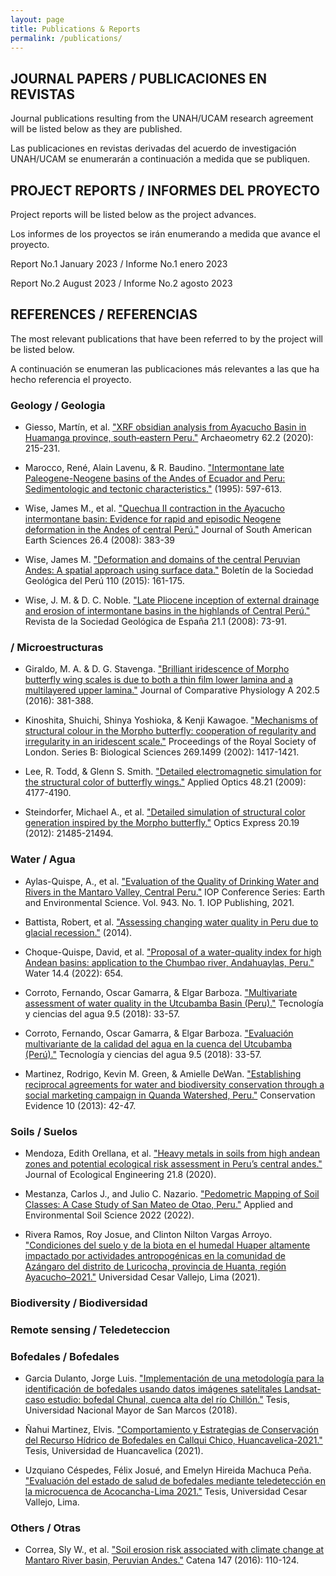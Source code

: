 ```yaml
---
layout: page
title: Publications & Reports
permalink: /publications/
---
```


## JOURNAL PAPERS / PUBLICACIONES EN REVISTAS 
Journal publications resulting from the UNAH/UCAM research agreement will be listed below as they are published.

Las publicaciones en revistas derivadas del acuerdo de investigación UNAH/UCAM se enumerarán a continuación a medida que se publiquen.


## PROJECT REPORTS / INFORMES DEL PROYECTO
Project reports will be listed below as the project advances.

Los informes de los proyectos se irán enumerando a medida que avance el proyecto.

Report No.1  January 2023  /  Informe No.1 enero 2023

Report No.2  August 2023  /  Informe No.2 agosto 2023


## REFERENCES / REFERENCIAS
The most relevant publications that have been referred to by the project will be listed below.

A continuación se enumeran las publicaciones más relevantes a las que ha hecho referencia el proyecto.


### Geology / Geologia
* Giesso, Martín, et al. ["XRF obsidian analysis from Ayacucho Basin in Huamanga province, south‐eastern Peru."](https://onlinelibrary.wiley.com/doi/epdf/10.1111/arcm.12529?saml_referrer) Archaeometry 62.2 (2020): 215-231. 

* Marocco, René, Alain Lavenu, & R. Baudino. ["Intermontane late Paleogene-Neogene basins of the Andes of Ecuador and Peru: Sedimentologic and tectonic characteristics."](https://horizon.documentation.ird.fr/exl-doc/pleins_textes/divers20-05/010027567.pdf) (1995): 597-613.

* Wise, James M., et al. ["Quechua II contraction in the Ayacucho intermontane basin: Evidence for rapid and episodic Neogene deformation in the Andes of central Perú."](https://www.sciencedirect.com/science/article/abs/pii/S0895981108000874) Journal of South American Earth Sciences 26.4 (2008): 383-39 

* Wise, James M. ["Deformation and domains of the central Peruvian Andes: A spatial approach using surface data."](https://app.ingemmet.gob.pe/biblioteca/pdf/BSGP-110-161.pdf) Boletín de la Sociedad Geológica del Perú 110 (2015): 161-175.

* Wise, J. M. & D. C. Noble. ["Late Pliocene inception of external drainage and erosion of intermontane basins in the highlands of Central Perú."](https://www.researchgate.net/publication/228491299_Late_Pliocene_inception_of_external_drainage_and_erosion_of_intermontane_basins_in_the_highlands_of_Central_Peru) Revista de la Sociedad Geológica de España 21.1 (2008): 73-91.


###  / Microestructuras
* Giraldo, M. A. & D. G. Stavenga. ["Brilliant iridescence of Morpho butterfly wing scales is due to both a thin film lower lamina and a multilayered upper lamina."](https://link.springer.com/article/10.1007/s00359-016-1084-1) Journal of Comparative Physiology A 202.5 (2016): 381-388.

* Kinoshita, Shuichi, Shinya Yoshioka, & Kenji Kawagoe. ["Mechanisms of structural colour in the Morpho butterfly: cooperation of regularity and irregularity in an iridescent scale."](https://royalsocietypublishing.org/doi/abs/10.1098/rspb.2002.2019) Proceedings of the Royal Society of London. Series B: Biological Sciences 269.1499 (2002): 1417-1421.

* Lee, R. Todd, & Glenn S. Smith. ["Detailed electromagnetic simulation for the structural color of butterfly wings."](https://opg.optica.org/ao/fulltext.cfm?uri=ao-48-21-4177&id=183635) Applied Optics 48.21 (2009): 4177-4190.

* Steindorfer, Michael A., et al. ["Detailed simulation of structural color generation inspired by the Morpho butterfly."](https://opg.optica.org/oe/fulltext.cfm?uri=oe-20-19-21485&id=241224) Optics Express 20.19 (2012): 21485-21494.


### Water / Agua 
* Aylas-Quispe, A., et al. ["Evaluation of the Quality of Drinking Water and Rivers in the Mantaro Valley, Central Peru."](https://iopscience.iop.org/article/10.1088/1755-1315/943/1/012002/meta) IOP Conference Series: Earth and Environmental Science. Vol. 943. No. 1. IOP Publishing, 2021.

* Battista, Robert, et al. ["Assessing changing water quality in Peru due to glacial recession."](https://kb.osu.edu/handle/1811/59646) (2014).

* Choque-Quispe, David, et al. ["Proposal of a water-quality index for high Andean basins: application to the Chumbao river, Andahuaylas, Peru."](https://www.mdpi.com/2073-4441/14/4/654) Water 14.4 (2022): 654.

* Corroto, Fernando, Oscar Gamarra, & Elgar Barboza. ["Multivariate assessment of water quality in the Utcubamba Basin (Peru)."](https://www.scielo.org.mx/scielo.php?pid=S2007-24222018000500033&script=sci_arttext&tlng=en) Tecnología y ciencias del agua 9.5 (2018): 33-57.

* Corroto, Fernando, Oscar Gamarra, & Elgar Barboza. ["Evaluación multivariante de la calidad del agua en la cuenca del Utcubamba (Perú)."](https://www.scielo.org.mx/scielo.php?pid=S2007-24222018000500033&script=sci_arttext) Tecnología y ciencias del agua 9.5 (2018): 33-57.

* Martinez, Rodrigo, Kevin M. Green, & Amielle DeWan. ["Establishing reciprocal agreements for water and biodiversity conservation through a social marketing campaign in Quanda Watershed, Peru."](https://www.changewildlifeconsumers.org/site/assets/files/1358/2013-martinez-et-al_water-and-biodiversity-conservation-5193.pdf) Conservation Evidence 10 (2013): 42-47.


### Soils / Suelos
* Mendoza, Edith Orellana, et al. ["Heavy metals in soils from high andean zones and potential ecological risk assessment in Peru’s central andes."](http://www.jeeng.net/pdf-127094-55306?filename=Heavy%20Metals%20in.pdf) Journal of Ecological Engineering 21.8 (2020).

* Mestanza, Carlos J., and Julio C. Nazario. ["Pedometric Mapping of Soil Classes: A Case Study of San Mateo de Otao, Peru."](https://www.hindawi.com/journals/aess/2022/7939894/) Applied and Environmental Soil Science 2022 (2022).

* Rivera Ramos, Roy Josue, and Clinton Nilton Vargas Arroyo. ["Condiciones del suelo y de la biota en el humedal Huaper altamente impactado por actividades antropogénicas en la comunidad de Azángaro del distrito de Luricocha, provincia de Huanta, región Ayacucho–2021."](https://repositorio.ucv.edu.pe/handle/20.500.12692/74367) Universidad Cesar Vallejo, Lima (2021).


### Biodiversity / Biodiversidad


### Remote sensing / Teledeteccion


### Bofedales / Bofedales
* Garcia Dulanto, Jorge Luis. ["Implementación de una metodología para la identificación de bofedales usando datos imágenes satelitales Landsat-caso estudio: bofedal Chunal, cuenca alta del río Chillón."](https://cybertesis.unmsm.edu.pe/handle/20.500.12672/10446) Tesis, Universidad Nacional Mayor de San Marcos (2018).

* Ñahui Martinez, Elvis. ["Comportamiento y Estrategias de Conservación del Recurso Hídrico de Bofedales en Callqui Chico, Huancavelica-2021."](https://repositorio.unh.edu.pe/handle/UNH/4070) Tesis, Universidad de Huancavelica (2021).

* Uzquiano Céspedes, Félix Josué, and Emelyn Hireida Machuca Peña. ["Evaluación del estado de salud de bofedales mediante teledetección en la microcuenca de Acocancha-Lima 2021."](https://repositorio.ucv.edu.pe/handle/20.500.12692/74862) Tesis, Universidad Cesar Vallejo, Lima.


### Others / Otras
* Correa, Sly W., et al. ["Soil erosion risk associated with climate change at Mantaro River basin, Peruvian Andes."](https://www.researchgate.net/publication/305830061_Soil_erosion_risk_associated_with_climate_change_at_Mantaro_River_basin_Peruvian_Andes) Catena 147 (2016): 110-124.


